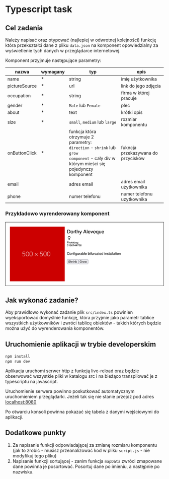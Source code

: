 # Typescript task

## Cel zadania
Należy napisać oraz otypować (najlepiej w odwrotnej kolejności) funkcję która przekształci dane
z pliku `data.json` na komponent opowiedzialny za wyświetlenie tych danych w przeglądarce internetowej.

Komponent przyjmuje następujące parametry:

| nazwa         | wymagany | typ                                                                                                                                            | opis                               |
|---------------|----------|------------------------------------------------------------------------------------------------------------------------------------------------|------------------------------------|
| name          | *        | string                                                                                                                                         | imię użytkownika                   |
| pictureSource | *        | url                                                                                                                                            | link do jego zdjęcia               |
| occupation    | *        | string                                                                                                                                         | firma w której pracuje             |
| gender        | *        | `Male` lub `Female`                                                                                                                            | płeć                               |
| about         | *        | text                                                                                                                                           | krótki opis                        |
| size          | *        | `small`, `medium` lub `large`                                                                                                                  | rozmiar komponentu                 |
| onButtonClick | *        | funkcja która otrzymuje 2 parametry:<br/>`direction` - `shrink` lub `grow`<br/>`component` - cały div w którym mieści się pojedynczy komponent | fukncja przekazywana do przycisków |
| email         |          | adres email                                                                                                                                    | adres email użytkownika            |
| phone         |          | numer telefonu                                                                                                                                 | numer telefonu uzytkownika         |

### Przykładowo wyrenderowany komponent
![preview component](preview.png)

## Jak wykonać zadanie?

Aby prawidłowo wykonać zadanie plik `src/index.ts` powinien wyeksportować domyślnie funkcję, która przyjmie jako 
parametr tablice wszystkich użytkowników i zwróci tablicę obiektów - takich których będzie można użyć do wyrenderowania
komponentów.

## Uruchomienie aplikacji w trybie developerskim
```shell
npm install
npm run dev
```
Aplikacja uruchomi serwer http z funkcją live-reload oraz będzie obserwować wszystkie pliki w katalogu src i na bieżąco
transpilować je z typescriptu na javascript.

Uruchomienie serwera powinno poskutkować automatycznym uruchomieniem przeglądarki. Jeżeli tak się nie stanie przejdź pod
adres [localhost:8080](http://localhost:8080)

Po otwarciu konsoli powinna pokazać się tabela z danymi wejściowymi do aplikacji.

## Dodatkowe punkty

1. Za napisanie funkcji odpowiadającej za zmianę rozmiaru komponentu (jak to zrobić - musisz przeanalizować kod w pliku `script.js` - nie modyfikuj tego pliku)
2. Napisanie funkcji sortującej - zanim funkcja `mapData` zwróci zmapowane dane powinna je posortować. Posortuj dane po imieniu, a następnie po nazwisku.